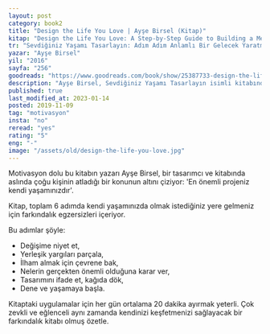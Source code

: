 ```yaml
---
layout: post  
category: book2  
title: "Design the Life You Love | Ayşe Birsel (Kitap)"  
kitap: "Design the Life You Love: A Step-by-Step Guide to Building a Meaningful Future"  
tr: "Sevdiğiniz Yaşamı Tasarlayın: Adım Adım Anlamlı Bir Gelecek Yaratma Rehberi"  
yazar: "Ayşe Birsel"  
yil: "2016"  
sayfa: "256"  
goodreads: "https://www.goodreads.com/book/show/25387733-design-the-life-you-love"
description: "Ayşe Birsel, Sevdiğiniz Yaşamı Tasarlayın isimli kitabında çoğu kişinin atladığı bir konunun altını çiziyor: 'En önemli projeniz kendi yaşamınızdır'."
published: true
last_modified_at: 2023-01-14
posted: 2019-11-09
tag: "motivasyon"
insta: "no"
reread: "yes"
rating: "5"
eng: "-"
image: "/assets/old/design-the-life-you-love.jpg"
---
```


Motivasyon dolu bu kitabın yazarı Ayşe Birsel, bir tasarımcı ve kitabında aslında çoğu kişinin atladığı bir konunun altını çiziyor: 'En önemli projeniz kendi yaşamınızdır'.  
  
Kitap, toplam 6 adımda kendi yaşamınızda olmak istediğiniz yere gelmeniz için farkındalık egzersizleri içeriyor.  
  
Bu adımlar şöyle:  
- Değişime niyet et,  
- Yerleşik yargıları parçala,  
- İlham almak için çevrene bak,  
- Nelerin gerçekten önemli olduğuna karar ver,  
- Tasarımını ifade et, kağıda dök,  
- Dene ve yaşamaya başla.  

Kitaptaki uygulamalar için her gün ortalama 20 dakika ayırmak yeterli. Çok zevkli ve eğlenceli aynı zamanda kendinizi keşfetmenizi sağlayacak bir farkındalık kitabı olmuş özetle.
